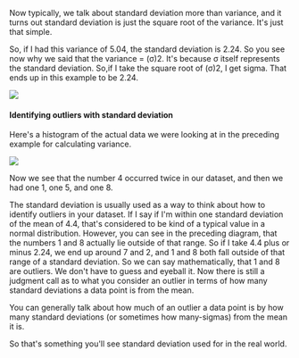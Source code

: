 Now typically, we talk about standard deviation more than variance, and it turns out standard deviation is just the square root of the variance. It's just that simple.

So, if I had this variance of 5.04, the standard deviation is 2.24. So you see now why we said that the variance = (σ)2. It's because σ itself represents the standard deviation. So,if I take the square root of (σ)2, I get sigma. That ends up in this example to be 2.24.

![](https://github.com/fenago/katacoda-scenarios/raw/master/datascience-machine-learning/datascience-machine-learning-chapter-02-01/steps/17/1.png)

#### Identifying outliers with standard deviation
Here's a histogram of the actual data we were looking at in the preceding example for calculating variance.

![](https://github.com/fenago/katacoda-scenarios/raw/master/datascience-machine-learning/datascience-machine-learning-chapter-02-01/steps/17/2.png)

Now we see that the number 4 occurred twice in our dataset, and then we had one 1, one 5, and one 8.

The standard deviation is usually used as a way to think about how to identify outliers in your dataset. If I say if I'm within one standard deviation of the mean of 4.4, that's considered to be kind of a typical value in a normal distribution. However, you can see in the preceding diagram, that the numbers 1 and 8 actually lie outside of that range. So if I take 4.4 plus or minus 2.24, we end up around 7 and 2, and 1 and 8 both fall outside of that range of a standard deviation. So we can say mathematically, that 1 and 8 are outliers. We don't have to guess and eyeball it. Now there is still a judgment call as to what you consider an outlier in terms of how many standard deviations a data point is from the mean.


You can generally talk about how much of an outlier a data point is by how many standard deviations (or sometimes how many-sigmas) from the mean it is.

So that's something you'll see standard deviation used for in the real world.